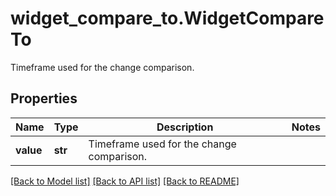 # widget_compare_to.WidgetCompareTo

Timeframe used for the change comparison.
## Properties
Name | Type | Description | Notes
------------ | ------------- | ------------- | -------------
**value** | **str** | Timeframe used for the change comparison. | 

[[Back to Model list]](README.md#documentation-for-models) [[Back to API list]](README.md#documentation-for-api-endpoints) [[Back to README]](README.md)


